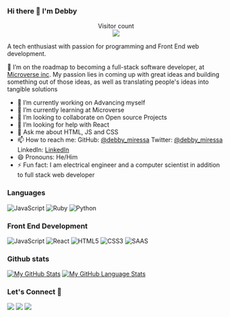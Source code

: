 ### Hi there 👋 I'm Debby
<p align="center"> 
  Visitor count<br>
  <img src="https://profile-counter.glitch.me/DebbyMiressa/count.svg" />
</p>

A tech enthusiast with passion for programming and Front End web development.
<!--
**DebbyMiressa/DebbyMiressa** is a ✨ _special_ ✨ repository because its `README.md` (this file) appears on your GitHub profile.

### Hello there, I'm Nemwel :wave:
-->
:telescope: I’m on the roadmap to becoming a full-stack software developer, at [Microverse inc](https://www.microverse.org/). My passion lies in coming up with great ideas and building something out of those ideas, as well as translating people's ideas into tangible solutions

- 🔭 I’m currently working on Advancing myself
- 🌱 I’m currently learning at Microverse
- 👯 I’m looking to collaborate on Open source Projects
- 🤔 I’m looking for help with React
- 💬 Ask me about HTML, JS and CSS
- 📫 How to reach me: GitHub: [@debby_miressa](https://github.com/DebbyMiressa)  Twitter: [@debby_miressa](https://twitter.com/debby_miressa)  LinkedIn: [LinkedIn](https://www.linkedin.com/in/debby-miressa-0b85b6182)
- 😄 Pronouns: He/Him
- ⚡ Fun fact: I am electrical engineer and a computer scientist in addition to full stack web developer

### Languages
![JavaScript](https://icongr.am/devicon/javascript-original.svg?size=50&color=currentColor)
![Ruby](https://icongr.am/devicon/ruby-original.svg?size=50&color=currentColor)
![Python](https://icongr.am/devicon/python-original.svg?size=50&color=currentColor)
### Front End Development
![JavaScript](https://icongr.am/devicon/javascript-original.svg?size=50&color=currentColor)
![React](https://icongr.am/devicon/react-original.svg?size=50&color=currentColor)
![HTML5](https://icongr.am/devicon/html5-original.svg?size=50&color=currentColor)
![CSS3](https://icongr.am/devicon/css3-original.svg?size=50&color=currentColor)
![SAAS](https://icongr.am/devicon/sass-original.svg?size=50&color=currentColor)
### Github stats
[![My GitHub Stats](https://github-readme-stats.vercel.app/api/?username=Nemwel-Boniface&count_private=true&theme=tokyonight&showicons=true)]()
[![My GitHub Language Stats](https://github-readme-stats.vercel.app/api/top-langs/?username=Nemwel-Boniface&langs_count=5&theme=tokyonight)]()<h3 align="left">Let's Connect :handshake:</h3>
<div align="left">
<a target="_blank"
href="https://www.linkedin.com/in/nemwel-nyandoro-aa1b2620b/"><img
src="https://img.shields.io/badge/-LinkedIn-0077b5?style=for-the-badge&logo=LinkedIn&logoColor=white"></img></a> <a target="_blank"
href="mailto:nemwelboniface@outlook.com"><img
src="https://img.shields.io/badge/-Gmail-D14836?style=for-the-badge&logo=Gmail&logoColor=white"></img></a> <a target="_blank"
href="https://twitter.com/nemwel_bonie"><img
src="https://img.shields.io/badge/-Twitter-1DA1F2?style=for-the-badge&logo=Twitter&logoColor=white"></img></a>
<div/>
